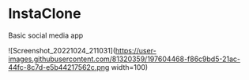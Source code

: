 # InstaClone
Basic social media app

![Screenshot_20221024_211031](https://user-images.githubusercontent.com/81320359/197604468-f86c9bd5-21ac-44fc-8c7d-e5b44217562c.png width=100)
